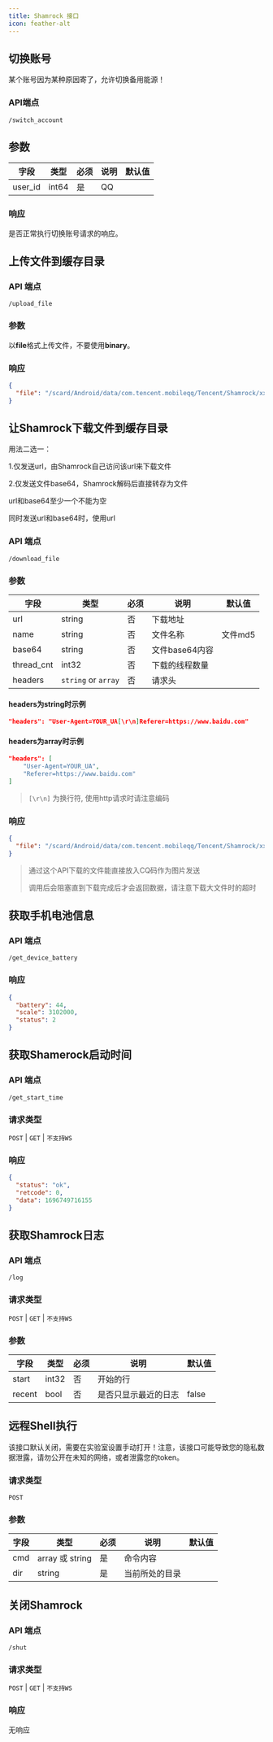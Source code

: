 ```yaml
---
title: Shamrock 接口
icon: feather-alt
---
```


## 切换账号

某个账号因为某种原因寄了，允许切换备用能源！

### API端点

`/switch_account`

## 参数

| 字段   | 类型    | 必须 | 说明                 | 默认值 |
| ------ | ------- | ---- | -------------------- | ------ |
| user_id  | int64 | 是   | QQ             |        |

### 响应

是否正常执行切换账号请求的响应。

## 上传文件到缓存目录

### API 端点

`/upload_file`

### 参数

以**file**格式上传文件，不要使用**binary**。

### 响应

```json
{
  "file": "/scard/Android/data/com.tencent.mobileqq/Tencent/Shamrock/xxxx"
}
```

## 让Shamrock下载文件到缓存目录

用法二选一：

1.仅发送url，由Shamrock自己访问该url来下载文件

2.仅发送文件base64，Shamrock解码后直接转存为文件


url和base64至少一个不能为空

同时发送url和base64时，使用url

### API 端点

`/download_file`

### 参数

| 字段   | 类型    | 必须 | 说明                 | 默认值 |
| ------ | ------- | ---- | -------------------- | ------ |
| url  | string | 否   | 下载地址             |        |
| name  | string | 否   | 文件名称             |   文件md5     |
| base64  | string | 否   | 文件base64内容             |        |
| thread_cnt | int32  | 否   | 下载的线程数量 |   |
| headers | `string` or `array` | 否 | 请求头 | |

#### headers为string时示例

```json
"headers": "User-Agent=YOUR_UA[\r\n]Referer=https://www.baidu.com"
```

#### headers为array时示例

```json
"headers": [
    "User-Agent=YOUR_UA",
    "Referer=https://www.baidu.com"
]
```

> `[\r\n]` 为换行符, 使用http请求时请注意编码

### 响应

```json
{
  "file": "/scard/Android/data/com.tencent.mobileqq/Tencent/Shamrock/xxxx"
}
```

> 通过这个API下载的文件能直接放入CQ码作为图片发送
>
> 调用后会阻塞直到下载完成后才会返回数据，请注意下载大文件时的超时

## 获取手机电池信息

### API 端点

`/get_device_battery`

### 响应

```json
{
  "battery": 44,
  "scale": 3102000,
  "status": 2
}
```

## 获取Shamerock启动时间

### API 端点

`/get_start_time`

### 请求类型

`POST` | `GET` | `不支持WS`

### 响应

```json
{
  "status": "ok",
  "retcode": 0,
  "data": 1696749716155
}
```

## 获取Shamrock日志

### API 端点

`/log`

### 请求类型

`POST` | `GET` | `不支持WS`

### 参数

| 字段   | 类型    | 必须 | 说明                 | 默认值 |
| ------ | ------- | ---- | -------------------- | ------ |
| start  | int32 | 否   | 开始的行             |        |
| recent | bool  | 否   | 是否只显示最近的日志 | false  |

## 远程Shell执行

该接口默认关闭，需要在实验室设置手动打开！注意，该接口可能导致您的隐私数据泄露，请勿公开在未知的网络，或者泄露您的token。

### 请求类型

`POST`

### 参数

| 字段   | 类型    | 必须 | 说明                 | 默认值 |
| ------ | ------- | ---- | -------------------- | ------ |
| cmd  | array 或 string | 是   | 命令内容             |        |
| dir | string  | 是   | 当前所处的目录 |   |

## 关闭Shamrock

### API 端点

`/shut`

### 请求类型

`POST` | `GET` | `不支持WS`

### 响应

无响应
